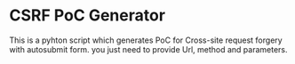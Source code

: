 # CSRF PoC Generator
This is a pyhton script which generates PoC for Cross-site request forgery with autosubmit form. you just need to provide Url, method and parameters.



